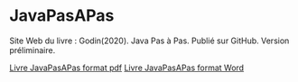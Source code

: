 

# JavaPasAPas
  Site Web du livre :    Godin(2020). Java Pas à Pas. Publié sur GitHub. Version préliminaire.

<a href="JavaPasAPas.pdf">Livre JavaPasAPas format pdf</a> 
<a href="JavaPasAPas.docx">Livre JavaPasAPas format Word</a> 

